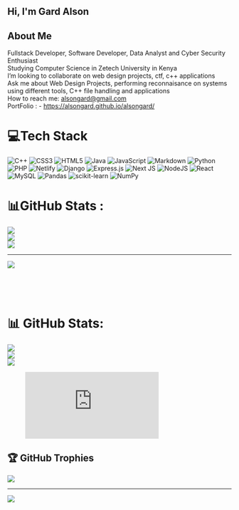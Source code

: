 ## Hi, I'm Gard Alson

<!--**alsongard/alsongard** is a ✨ _special_ ✨ repository because its `README.md` (this file) appears on your GitHub profile.

Here are some ideas to get you started:
-->
## About Me
Fullstack Developer, Software Developer, Data Analyst and Cyber Security Enthusiast  
Studying Computer Science in Zetech University in Kenya  
I’m looking to collaborate on web design projects, ctf, c++ applications  
Ask me about Web Design Projects, performing reconnaisance on systems using different tools, C++ file handling and applications  
How to reach me: alsongard@gmail.com  
PortFolio : - https://alsongard.github.io/alsongard/




# 💻Tech Stack
![C++](https://img.shields.io/badge/c++-%2300599C.svg?style=flat&logo=c%2B%2B&logoColor=white) ![CSS3](https://img.shields.io/badge/css3-%231572B6.svg?style=flat&logo=css3&logoColor=white) ![HTML5](https://img.shields.io/badge/html5-%23E34F26.svg?style=flat&logo=html5&logoColor=white) ![Java](https://img.shields.io/badge/java-%23ED8B00.svg?style=flat&logo=java&logoColor=white) ![JavaScript](https://img.shields.io/badge/javascript-%23323330.svg?style=flat&logo=javascript&logoColor=%23F7DF1E) ![Markdown](https://img.shields.io/badge/markdown-%23000000.svg?style=flat&logo=markdown&logoColor=white) ![Python](https://img.shields.io/badge/python-3670A0?style=flat&logo=python&logoColor=ffdd54) ![PHP](https://img.shields.io/badge/php-%23777BB4.svg?style=flat&logo=php&logoColor=white) ![Netlify](https://img.shields.io/badge/netlify-%23000000.svg?style=flat&logo=netlify&logoColor=#00C7B7) ![Django](https://img.shields.io/badge/django-%23092E20.svg?style=flat&logo=django&logoColor=white) ![Express.js](https://img.shields.io/badge/express.js-%23404d59.svg?style=flat&logo=express&logoColor=%2361DAFB) ![Next JS](https://img.shields.io/badge/Next-black?style=flat&logo=next.js&logoColor=white) ![NodeJS](https://img.shields.io/badge/node.js-6DA55F?style=flat&logo=node.js&logoColor=white) ![React](https://img.shields.io/badge/react-%2320232a.svg?style=flat&logo=react&logoColor=%2361DAFB) ![MySQL](https://img.shields.io/badge/mysql-%2300f.svg?style=flat&logo=mysql&logoColor=white) ![Pandas](https://img.shields.io/badge/pandas-%23150458.svg?style=flat&logo=pandas&logoColor=white) ![scikit-learn](https://img.shields.io/badge/scikit--learn-%23F7931E.svg?style=flat&logo=scikit-learn&logoColor=white) ![NumPy](https://img.shields.io/badge/numpy-%23013243.svg?style=flat&logo=numpy&logoColor=white)
# 📊GitHub Stats :
![](https://github-readme-stats.vercel.app/api?username=alsongard&theme=radical&hide_border=false&include_all_commits=false&count_private=false)<br/>
![](https://github-readme-streak-stats.herokuapp.com/?user=alsongard&theme=radical&hide_border=false)<br/>
![](https://github-readme-stats.vercel.app/api/top-langs/?username=alsongard&theme=radical&hide_border=false&include_all_commits=false&count_private=false&layout=compact)

---
[![](https://visitcount.itsvg.in/api?id=alsongard&icon=0&color=0)](https://visitcount.itsvg.in)


<br/>
<br/>
<br/>

# 📊 GitHub Stats:
![](https://github-readme-stats.vercel.app/api?username=alsongard&theme=dark&hide_border=false&include_all_commits=false&count_private=false)<br/>
![](https://github-readme-streak-stats.herokuapp.com/?user=alsongard&theme=dark&hide_border=false)<br/>
![](https://github-readme-stats.vercel.app/api/top-langs/?username=alsongard&theme=dark&hide_border=false&include_all_commits=false&count_private=false&layout=compact)


<figure><embed src="https://wakatime.com/share/@Alson/55129626-d5ec-403d-9238-bbb7eed1d6de.svg"></embed></figure>

## 🏆 GitHub Trophies
![](https://github-profile-trophy.vercel.app/?username=alsongard&theme=radical&no-frame=false&no-bg=true&margin-w=4)

---
[![](https://visitcount.itsvg.in/api?id=alsongard&icon=0&color=0)](https://visitcount.itsvg.in)

<!-- Proudly created with GPRM ( https://gprm.itsvg.in ) -->
